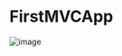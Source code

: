 # FirstMVCApp

![image](https://user-images.githubusercontent.com/67391846/168491893-eda9a426-4fe8-4cbe-bdaa-82d018c71e8f.png)
